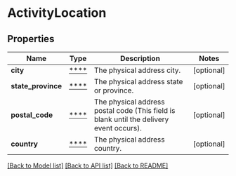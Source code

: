 # ActivityLocation

## Properties
Name | Type | Description | Notes
------------ | ------------- | ------------- | -------------
**city** | [****](.md) | The physical address city. | [optional] 
**state_province** | [****](.md) | The physical address state or province. | [optional] 
**postal_code** | [****](.md) | The physical address postal code (This field is blank until the delivery event occurs). | [optional] 
**country** | [****](.md) | The physical address country. | [optional] 

[[Back to Model list]](../../README.md#documentation-for-models) [[Back to API list]](../../README.md#documentation-for-api-endpoints) [[Back to README]](../../README.md)

